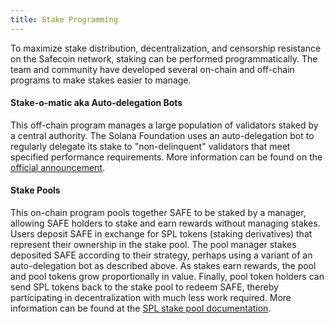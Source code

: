 ```yaml
---
title: Stake Programming
---
```


To maximize stake distribution, decentralization, and censorship resistance on
the Safecoin network, staking can be performed programmatically. The team
and community have developed several on-chain and off-chain programs to make
stakes easier to manage.

#### Stake-o-matic aka Auto-delegation Bots

This off-chain program manages a large population of validators staked by a
central authority. The Solana Foundation uses an auto-delegation bot to regularly delegate its
stake to "non-delinquent" validators that meet specified performance requirements. More information can be found on the
[official announcement](https://forums.solana.com/t/stake-o-matic-delegation-matching-program/790).

#### Stake Pools

This on-chain program pools together SAFE to be staked by a manager, allowing SAFE
holders to stake and earn rewards without managing stakes.
Users deposit SAFE in exchange for SPL tokens (staking derivatives) that represent their ownership in the stake pool. The pool
manager stakes deposited SAFE according to their strategy, perhaps using a variant
of an auto-delegation bot as described above. As stakes earn rewards, the pool and pool tokens
grow proportionally in value. Finally, pool token holders can send SPL tokens
back to the stake pool to redeem SAFE, thereby participating in decentralization with much
less work required. More information can be found at the
[SPL stake pool documentation](https://spl.solana.com/stake-pool).
